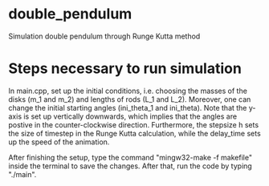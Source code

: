 # double_pendulum
Simulation double pendulum through Runge Kutta method

# Steps necessary to run simulation
In main.cpp, set up the initial conditions, i.e. choosing the masses of the disks (m_1 and m_2) and lengths of rods (L_1 and L_2).
Moreover, one can change the initial starting angles (ini_theta_1 and ini_theta). Note that the y-axis is set up vertically downwards, which implies 
that the angles are postive in the counter-clockwise direction. Furthermore, the stepsize h sets the size of timestep in the Runge Kutta calculation,
while the delay_time sets up the speed of the animation. 

After finishing the setup, type the command "mingw32-make -f makefile" inside the terminal to save the changes. After that, run the code 
by typing "./main".
